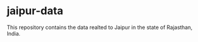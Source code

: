 #  jaipur-data

This repository contains the data realted to Jaipur in the state of Rajasthan, India.